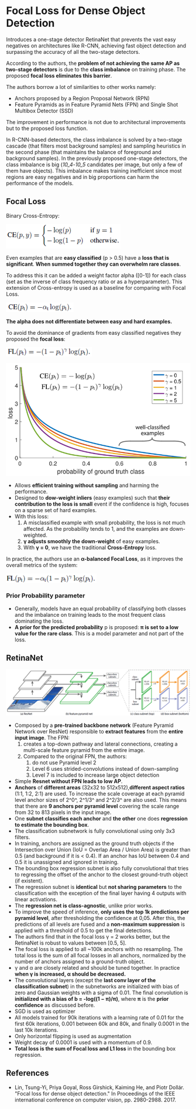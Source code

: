 # Focal Loss for Dense Object Detection

Introduces a one-stage detector RetinaNet that prevents the vast easy negatives on architectures like R-CNN, achieving fast object detection and surpassing the accuracy of all the two-stage detectors.

According to the authors, the **problem of not achieving the same AP as two-stage detectors** is due to the **class imbalance** on training phase. The proposed **focal loss eliminates this barrier**. 

The authors borrow a lot of similarities to other works namely:
- Anchors proposed by a Region Proposal Network (RPN)
- Feature Pyramids as in Feature Pyramid Nets (FPN) and Single Shot Multibox Detector (SSD)

The improvement in performance is not due to architectural improvements but to the proposed loss function.

In R-CNN-based detectors, the class imbalance is solved by a two-stage cascade (that filters most background samples) and sampling heuristics in the second phase (that maintains the balance of foreground and background samples). In the previously proposed one-stage detectors, the class imbalance is big (_10_4_-_10_5_ candidates per image, but only a few of them have objects). This imbalance makes training inefficient since most regions are easy negatives and in big proportions can harm the performance of the models. 

## Focal Loss

Binary Cross-Entropy: 

![ce](assets/ce.png)

Even examples that are **easy classified** (p > 0.5) have a **loss that is significant**. **When summed together they can overwhelm rare classes**. 

To address this it can be added a weight factor alpha ([0-1]) for each class (set as the inverse of class frequency ratio or as a hyperparameter). This extension of Cross-entropy is used as a baseline for comparing with Focal Loss. 

![alpha](assets/alpha_ce.png)

**The alpha does not differentiate between easy and hard examples.**  

To avoid the dominance of gradients from easy classified negatives they proposed the **focal loss**:

![FL](assets/FL.png)

![focal_loss](assets/focal_loss.png)

- Allows **efficient training without sampling** and harming the performance.
- Designed to **dow-weight inliers** (easy examples) such that **their contribution to the loss is small** event if the confidence is high, focuses on a sparse set of hard examples.
- With this loss:
  1. A misclassified example with small probability, the loss is not much affected. As the probability tends to 1, and the examples are down-weighted.
  2. **γ adjusts smoothly the down-weight** of easy examples.
  3. With **γ = 0**, we have the traditional **Cross-Entropy** loss.

In practice, the authors use an **α-balanced Focal Loss**, as it improves the overall metrics of the system:

![alpha_fl](assets/alpha_fl.png)

### Prior Probability parameter

- Generally, models have an equal probability of classifying both classes and the imbalance on training leads to the most frequent class dominating the loss. 
- **A prior for the predicted probability** p is proposed: **π is set to a low value for the rare class**. This is a model parameter and not part of the loss.

## RetinaNet

![retina](assets/retinanet.png)
  
- Composed by a **pre-trained backbone network** (Feature Pyramid Network over ResNet) responsible to **extract features** from the **entire input image**. The FPN:
    1. creates a top-down pathway and lateral connections, creating a multi-scale feature pyramid from the entire image.
    2. Compared to the original FPN, the authors:
       1. do not use Pyramid level 2
       2. Level 6 uses strided-convolutions instead of down-sampling
       3. Level 7 is included to increase large object detection
- Simple **Resnet without FPN leads to low AP**.
- **Anchors** of **different areas** (32x32 to 512x512),**different aspect ratios** (1:1, 1:2, 2:1) are used. To increase the scale coverage at each pyramid level anchor sizes of 2^0^, 2^1/3^ and 2^2/3^ are also used. This means that there are **9 anchors per pyramid level** covering the scale range from 32 to 813 pixels in the input image. 
- One **subnet classifies each anchor** and **the other** one does **regression to estimate the bounding box**.
- The classification subnetwork is fully convolutional using only 3x3 filters.
- In training, anchors are assigned as the ground truth objects if the Intersection over Union (IoU = Overlap Area / Union Area) is greater than 0.5 (and background if it is < 0.4). If an anchor has IoU between 0.4 and 0.5 it is unassigned and ignored in training. 
- The bounding box regression subnet is also fully convolutional that tries to regressing the offset of the anchor to the closest ground-truth object (if existent). 
- The regression subnet is **identical** but **not sharing parameters** to the classification with the exception of the final layer having 4 outputs with linear activations. 
- The **regression net is class-agnostic**, unlike prior works.
- To improve the speed of inference, **only uses the top 1k predictions per pyramid level**, after thresholding the confidence at 0,05. After this, the predictions of all levels are fused and a **non-maximum suppression** is applied with a threshold of 0.5 to get the final detections.
- The authors find that in the focal loss γ = 2 works better, but the RetinaNet is robust to values between [0.5, 5].
- The focal loss is applied to all ~100k anchors with no resampling. The total loss is the sum of all focal losses in all anchors, normalized by the number of anchors assigned to a ground-truth object. 
- γ and α are closely related and should be tuned together. In practice **when γ is increased, α should be decreased.**
- The convolutional layers (except the **last conv layer of the classification subnet**) in the subnetworks are initialized with bias of zero and Gaussian weights with a sigma of 0.01. The final convolution is **initialized with a bias of b = -log((1 − π)/π)**, where **π** is the **prior confidence** as discussed before.
- SGD is used as optimizer
- All models trained for 90k iterations with a learning rate of 0.01 for the first 60k iterations, 0.001 between 60k and 80k, and finally 0.0001 in the last 10k iterations. 
- Only horizontal flipping is used as augmentation
- Weight decay of 0.0001 is used with a momentum of 0.9.
- **Total loss is the sum of Focal loss and L1 loss** in the bounding box regression. 

## References

- Lin, Tsung-Yi, Priya Goyal, Ross Girshick, Kaiming He, and Piotr Dollár. "Focal loss for dense object detection." In Proceedings of the IEEE international conference on computer vision, pp. 2980-2988. 2017.